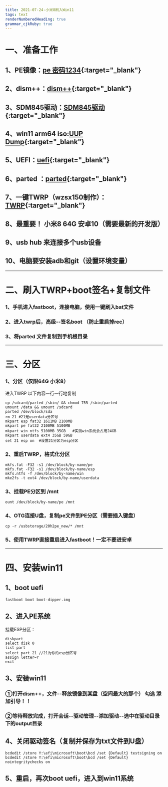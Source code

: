 ```yaml
---
title: 2021-07-24-小米8刷入Win11
tags: text
renderNumberedHeading: true
grammar_cjkRuby: true
---
```


# 一、准备工作  
## 1、PE镜像：[pe 密码1234](https://pan.adycloud.com/s/aOWuO){:target="_blank"}    
## 2、dism++：[dism++](http://www.chuyu.me/zh-Hans/index.html){:target="_blank"}      
## 3、SDM845驱动：[SDM845驱动](https://github.com/edk2-porting/WOA-Drivers){:target="_blank"}       
## 4、win11 arm64 iso:[UUP Dump](https://uupdump.net/?lang=zh-cn){:target="_blank"}      
## 5、UEFI：[uefi](https://github.com/edk2-porting/edk2-sdm845/releases){:target="_blank"}      
## 6、parted  ：[parted](https://wwa.lanzoui.com/izy3qrsd8ab){:target="_blank"}  
## 7、一键TWRP（wzsx150制作）：[TWRP](https://wwa.lanzoui.com/icFdWrsd98f){:target="_blank"}  
## 8、最重要！ 小米8  64G 安卓10（需要最新的开发版）
## 9、usb hub 来连接多个usb设备 
## 10、电脑要安装adb和git（设置环境变量）


----------
# 二、刷入TWRP+boot签名+复制文件
### 1、手机进入fastboot，连接电脑，使用一键刷入bat文件  
### 2、进入twrp后，高级--签名boot （防止重启掉rec）
### 3、将parted 文件复制到手机根目录


----------

# 三、分区  
### 1、分区（仅限64G 小米8） 
进入TWRP
以下内容一行一行地复制
``` 
cp /sdcard/parted /sbin/ && chmod 755 /sbin/parted
umount /data && umount /sdcard
parted /dev/block/sda
rm 21 #21是userdata分区号
mkpart esp fat32 1611MB 2100MB
mkpart pe fat32 2100MB 5100MB
mkpart win ntfs 5100MB 35GB   #实测win系统会占用24GB
mkpart userdata ext4 35GB 59GB  
set 21 esp on  #设置21分区为esp分区
```
### 2、重启TWRP，格式化分区

``` 
mkfs.fat -F32 -s1 /dev/block/by-name/pe
mkfs.fat -F32 -s1 /dev/block/by-name/esp
mkfs.ntfs -f /dev/block/by-name/win
mke2fs -t ext4 /dev/block/by-name/userdata
```
### 3、挂载PE分区到 /mnt

``` 
ount /dev/block/by-name/pe /mnt
```
### 4、OTG连接U盘，复制pe文件到PE分区（需要插入键盘）

``` 
cp -r /usbstorage/20h2pe_new/* /mnt
```
### 5、使用TWRP直接重启进入fastboot！一定不要进安卓


----------

# 四、安装win11
## 1、boot uefi
``` 
fastboot boot boot-dipper.img
```
## 2、进入PE系统  
挂载ESP分区：  

``` 
diskpart
select disk 0
list part
select part 21 //21为你的esp分区号
assign letter=Y
exit
```
## 3、安装win11
### ①打开dism++，文件--释放镜像到某盘（空间最大的那个） **勾选 添加引导！！**  
### ②等待释放完成，打开会话--驱动管理--添加驱动--选中在驱动目录下的output目录  

## 4、关闭驱动签名（复制并保存为txt文件到U盘）

``` 
bcdedit /store Y:\efi\microsoft\boot\bcd /set {Default} testsigning on
bcdedit /store Y:\efi\microsoft\boot\bcd /set {Default} nointegritychecks on
```
## 5、重启，再次boot uefi，进入到win11系统

